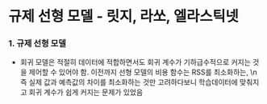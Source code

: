 규제 선형 모델 - 릿지, 라쏘, 엘라스틱넷
========================================

### 1. 규제 선형 모델
* 회귀 모델은 적절히 데이터에 적합하면서도 회귀 계수가 기하급수적으로 커지는 것을 제어할 수 있어야 함. 이전까지 선형 모델의 비용 함수는 RSS를 최소화하는, \n즉 실제 값과 예측값의 차이를 최소화하는 것만 고려하다보니 학습데이터에 맞춰지고 회귀 계수가 쉽게 커지는 문제가 있었음
